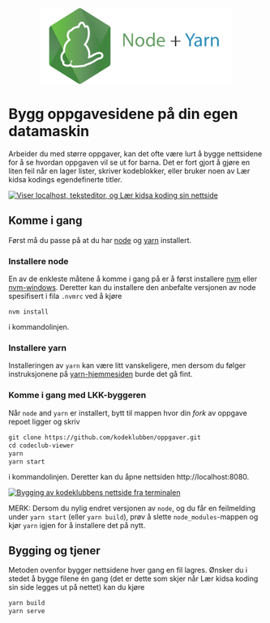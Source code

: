 
<p align="center">
<img border="0" alt="W3Schools" src="https://github.com/Oisov/oppgave-wiki/blob/master/images/kodeklubb-byggeren/node-yarn-logo.png" height="150t">
</p>


# Bygg oppgavesidene på din egen datamaskin

Arbeider du med større oppgaver, kan det ofte være lurt å bygge nettsidene for å
se hvordan oppgaven vil se ut for barna. Det er fort gjort å gjøre en liten feil
når en lager lister, skriver kodeblokker, eller bruker noen av Lær kidsa kodings
egendefinerte titler.

[![Viser localhost, teksteditor, og Lær kidsa koding sin nettside](https://github.com/Oisov/oppgave/wiki/images/kodeklubb-byggeren/localhost.png "Viser localhost, teksteditor, og Lær kidsa koding sin nettside")](https://github.com/Oisov/oppgave/wiki/Bygge-oppgavesidene-lokalt/_edit)

## Komme i gang

Først må du passe på at du har [node](https://nodejs.org/en/) og
[yarn](https://yarnpkg.com/en/) installert.

### Installere node

En av de enkleste måtene å komme i gang på er å først installere
[nvm](https://github.com/creationix/nvm#installation) eller
[nvm-windows](https://github.com/coreybutler/nvm-windows). Deretter kan du
installere den anbefalte versjonen av node spesifisert i fila `.nvmrc` ved å
kjøre

    nvm install

i kommandolinjen.

### Installere yarn

Installeringen av `yarn` kan være litt vanskeligere, men dersom du følger
instruksjonene på [yarn-hjemmesiden](https://yarnpkg.com/lang/en/docs/install/)
burde det gå fint.

### Komme i gang med LKK-byggeren

Når `node` and `yarn` er installert, bytt til mappen hvor din _fork_ av oppgave
repoet ligger og skriv

```
git clone https://github.com/kodeklubben/oppgaver.git
cd codeclub-viewer
yarn
yarn start
```

i kommandolinjen. Deretter kan du åpne nettsiden http://localhost:8080.

[![Bygging av kodeklubbens nettside fra terminalen](https://github.com/Oisov/oppgave/wiki/images/kodeklubb-byggeren/yarn-start.png "Bygging av kodeklubbens nettside fra terminalen")](https://github.com/Oisov/oppgave/wiki/images/kodeklubb-byggeren/yarn-start.png)

MERK: Dersom du nylig endret versjonen av `node`, og du får en feilmelding under
`yarn start` (eller `yarn build`), prøv å slette `node_modules`-mappen og kjør
`yarn` igjen for å installere det på nytt.


## Bygging og tjener

Metoden ovenfor bygger nettsidene hver gang en fil lagres. Ønsker du i stedet å
bygge filene én gang (det er dette som skjer når Lær kidsa koding sin side
legges ut på nettet) kan du kjøre

```
yarn build
yarn serve
```
